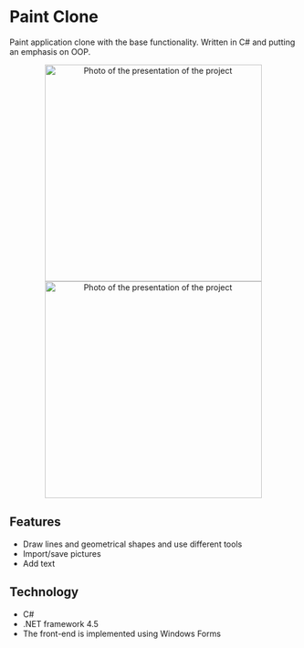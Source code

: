 # Paint Clone

Paint application clone with the base functionality. Written in C# and putting an emphasis on OOP.

<p align="center">
  <img src="https://i.imgur.com/czCLvT3.png" alt="Photo of the presentation of the project" width="380"/>
  <img src="https://i.ibb.co/kQwNGFH/git-paint-2.png" alt="Photo of the presentation of the project" width="380"/>
</p>

## Features

- Draw lines and geometrical shapes and use different tools
- Import/save pictures
- Add text

## Technology

- C#
- .NET framework 4.5
- The front-end is implemented using Windows Forms

